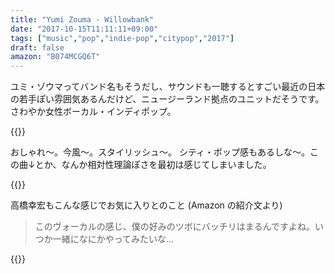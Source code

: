 ```yaml
---
title: "Yumi Zouma - Willowbank"
date: "2017-10-15T11:11:11+09:00"
tags: ["music","pop","indie-pop","citypop","2017"]
draft: false
amazon: "B074MCGQ6T"
---
```


ユミ・ゾウマってバンド名もそうだし、サウンドも一聴するとすごい最近の日本の若手ぽい雰囲気あるんだけど、ニュージーランド拠点のユニットだそうです。さわやか女性ボーカル・インディポップ。

{{<youtube src="U9cXWCJl5jg" title="Yumi Zouma - Persephone">}}

おしゃれ〜。今風〜。スタイリッシュ〜。
シティ・ポップ感もあるしな〜。この曲↓とか、なんか相対性理論ぽさを最初は感じてしまいました。

{{<youtube src="WJOn241bGxE" title="Yumi Zouma - Depths (Pt. I)">}}


高橋幸宏もこんな感じでお気に入りとのこと (Amazon の紹介文より)

> このヴォーカルの感じ、僕の好みのツボにバッチリはまるんですよね。いつか一緒になにかやってみたいな…

{{<amazon asin="B074MCGQ6T" title="Yumi Zouma - Willowbank" >}}
